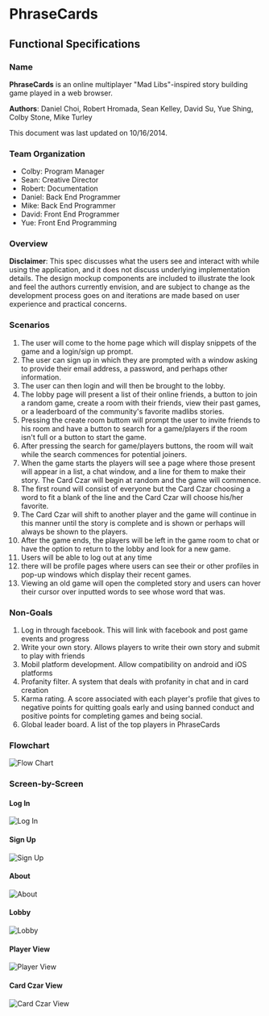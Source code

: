 # PhraseCards
## Functional Specifications

### Name

**PhraseCards** is an online multiplayer "Mad Libs"-inspired story building game played in a web browser.

**Authors**: Daniel Choi, Robert Hromada, Sean Kelley, David Su, Yue Shing, Colby Stone, Mike Turley

This document was last updated on 10/16/2014.

### Team Organization
- Colby: Program Manager
- Sean: Creative Director
- Robert: Documentation
- Daniel: Back End Programmer
- Mike: Back End Programmer
- David: Front End Programmer
- Yue: Front End Programming

### Overview

**Disclaimer**: This spec discusses what the users see and interact with while using the application, and it does not discuss underlying implementation details.  The design mockup components are included to illustrate the look and feel the authors currently envision, and are subject to change as the development process goes on and iterations are made based on user experience and practical concerns.

### Scenarios

1. The user will come to the home page which will display snippets of the game and a login/sign up prompt.
2. The user can sign up in which they are prompted with a window asking to provide their email address, a password, and perhaps other information.
3. The user can then login and will then be brought to the lobby.
4. The lobby page will present a list of their online friends, a button to join a random game, create a room with their friends, view their past games, or a leaderboard of the community's favorite madlibs stories.
5. Pressing the create room buttom will prompt the user to invite friends to his room and have a button to search for a game/players if the room isn't full or a button to start the game.
6. After pressing the search for game/players buttons, the room will wait while the search commences for potential joiners.
7. When the game starts the players will see a page where those present will appear in a list, a chat window, and a line for them to make their story. The Card Czar will begin at random and the game will commence.
8. The first round will consist of everyone but the Card Czar choosing a word to fit a blank of the line and the Card Czar will choose his/her favorite.
9. The Card Czar will shift to another player and the game will continue in this manner until the story is complete and is shown or perhaps will always be shown to the players.
10. After the game ends, the players will be left in the game room to chat or have the option to return to the lobby and look for a new game.
11. Users will be able to log out at any time
12. there will be profile pages where users can see their or other profiles in pop-up windows which display their recent games.
13. Viewing an old game will open the completed story and users can hover their cursor over inputted words to see whose word that was.

### Non-Goals

1. Log in through facebook.  This will link with facebook and post game events and progress
2. Write your own story.  Allows players to write their own story and submit to play with friends
3. Mobil platform development.  Allow compatibility on android and iOS platforms
4. Profanity filter.  A system that deals with profanity in chat and in card creation 
5. Karma rating.  A score associated with each player's profile that gives to negative points for quitting goals early and using banned conduct and positive points for completing games and being social.  
6. Global leader board.  A list of the top players in PhraseCards

### Flowchart

![Flow Chart](https://github.com/umass-cs-326/team-phrase-cards/blob/master/docs/fspec/images/PhraseCards.png "Flow Chart")


### Screen-by-Screen

#### Log In
![Log In](https://github.com/umass-cs-326/team-phrase-cards/blob/master/docs/fspec/images/login.png "Log In")

#### Sign Up
![Sign Up ](https://github.com/umass-cs-326/team-phrase-cards/blob/master/docs/fspec/images/signup.png "Sign Up")

#### About
![About ](https://github.com/umass-cs-326/team-phrase-cards/blob/master/docs/fspec/images/about.png "About")


#### Lobby
![Lobby ](https://github.com/umass-cs-326/team-phrase-cards/blob/master/docs/fspec/images/lobby.png "Lobby")


#### Player View
![Player View ](https://github.com/umass-cs-326/team-phrase-cards/blob/master/docs/fspec/images/player.png "Player View")

#### Card Czar View
![Card Czar View ](https://github.com/umass-cs-326/team-phrase-cards/blob/master/docs/fspec/images/czar.png "Card Czar View")
